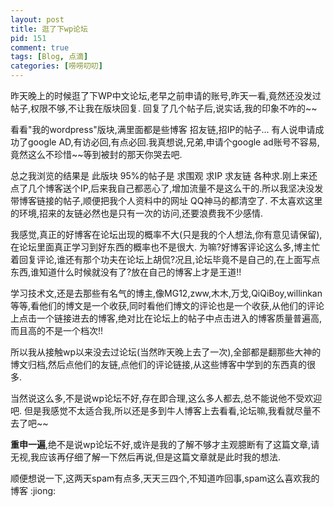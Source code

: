 ```yaml
--- 
layout: post
title: 逛了下wp论坛
pid: 151
comment: true
tags: [Blog, 点滴]
categories: [唠唠叨叨]
---
```

昨天晚上的时候逛了下WP中文论坛,老早之前申请的账号,昨天一看,竟然还没发过帖子,权限不够,不让我在版块回复.
回复了几个帖子后,说实话,我的印象不咋的~~

看看"我的wordpress"版块,满里面都是些博客 招友链,招IP的帖子...
有人说申请成功了google AD,有访必回,有点必回.我真想说,兄弟,申请个google ad账号不容易,竟然这么不珍惜~~等到被封的那天你哭去吧.

总之我浏览的结果是 此版块 95%的帖子是 求围观 求IP 求友链 各种求.刚上来还点了几个博客送个IP,后来我自己都恶心了,增加流量不是这么干的.所以我坚决没发带博客链接的帖子,顺便把我个人资料中的网址 QQ神马的都清空了.
不太喜欢这里的环境,招来的友链必然也是只有一次的访问,还要浪费我不少感情.

我感觉,真正的好博客在论坛出现的概率不大(只是我的个人想法,你有意见请保留),在论坛里面真正学习到好东西的概率也不是很大.
为嘛?好博客评论这么多,博主忙着回复评论,谁还有那个功夫在论坛上胡侃?况且,论坛毕竟不是自己的,在上面写点东西,谁知道什么时候就没有了?放在自己的博客上才是王道!!

学习技术文,还是去那些有名气的博主,像MG12,zww,木木,万戈,QiQiBoy,willinkan等等,看他们的博文是一个收获,同时看他们博文的评论也是一个收获,从他们的评论上点击一个链接进去的博客,绝对比在论坛上的帖子中点击进入的博客质量普遍高,而且高的不是一个档次!!

所以我从接触wp以来没去过论坛(当然昨天晚上去了一次),全部都是翻那些大神的博文归档,然后点他们的友链,点他们的评论链接,从这些博客中学到的东西真的很多.

当然说这么多,不是说wp论坛不好,存在即合理,这么多人都去,总不能说他不受欢迎吧.
但是我感觉不太适合我,所以还是多到牛人博客上去看看,论坛嘛,我看就尽量不去了吧~~

**重申一遍**,绝不是说wp论坛不好,或许是我的了解不够才主观臆断有了这篇文章,请无视,我应该再仔细了解一下然后再说,但是这篇文章就是此时我的想法.

顺便想说一下,这两天spam有点多,天天三四个,不知道咋回事,spam这么喜欢我的博客 :jiong: 
